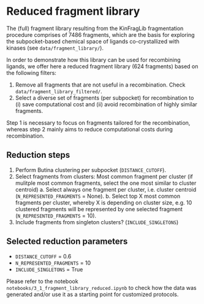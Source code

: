 # Reduced fragment library

The (full) fragment library resulting from the KinFragLib fragmentation procedure comprises of 7486 fragments, which are the basis for exploring the subpocket-based chemical space of ligands co-crystallized with kinases (see `data/fragment_library/`).

In order to demonstrate how this library can be used for recombining ligands, we offer here a reduced fragment library (624 fragments) based on the following filters:

1. Remove all fragments that are not useful in a recombination. Check `data/fragment_library_filtered/`.
2. Select a diverse set of fragments (per subpocket) for recombination to (i) save computational cost and (ii) avoid recombination of highly similar fragments.

Step 1 is necessary to focus on fragments tailored for the recombination, whereas step 2 mainly aims to reduce computational costs during recombination.

## Reduction steps

1. Perform Butina clustering per subpocket (`DISTANCE_CUTOFF`).
2. Select fragments from clusters: Most common fragment per cluster (if mulitple most common fragments, select the one most similar to cluster centroid)
  a. Select always one fragment per cluster, i.e. cluster centroid (`N_REPRESENTED_FRAGMENTS` = None).
  b. Select top X most common fragments per cluster, whereby X is depending on cluster size, e.g. 10 clustered fragments will be represented by one selected fragment (`N_REPRESENTED_FRAGMENTS` = 10).
3. Include fragments from singleton clusters? (`INCLUDE_SINGLETONS`)

## Selected reduction parameters

- `DISTANCE_CUTOFF` = 0.6
- `N_REPRESENTED_FRAGMENTS` = 10
- `INCLUDE_SINGLETONS` = True

Please refer to the notebook `notebooks/3_1_fragment_library_reduced.ipynb` to check how the data was generated and/or use it as a starting point for customized protocols.